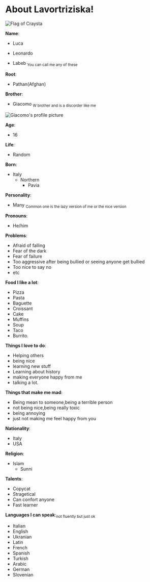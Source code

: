 # About Lavortriziska!

![Flag of Craysta](https://user-images.githubusercontent.com/130729552/236391734-d6d8c4d8-fb02-460d-a582-38357a773d69.jpg)

**Name**:

+ Luca
* Leonardo
+ Labeb 
<sub>You can call me any of these</sub>

**Root**:

+ Pathan(Afghan)

**Brother**:

+ Giacomo <sub>W brother and is a discorder like me</sub>

![Giacomo's profile picture](https://user-images.githubusercontent.com/130729552/236391869-1d6b57d8-ebb9-4aa1-b488-8d51254ced01.png)

**Age**:

+ 16

**Life**: 

+ Random

**Born**:

+ Italy
  + Northern
    + Pavia
  
**Personality**:

- Many <sub>Common one is the lazy version of me or the nice version</sub>
 
**Pronouns**:

- He/him

**Problems**:

- Afraid of falling
- Fear of the dark
- Fear of failure
- Too aggressive after being bullied or seeing anyone get bullied
- Too nice to say no
- etc

**Food I like a lot**:

- Pizza
- Pasta
- Baguette
- Croissant
- Cake
- Muffins
- Soup
- Taco 
- Burrito.

**Things I love to do**:

- Helping others
- being nice
- learning new stuff
- Learning about history
- making everyone happy from me 
- talking a lot.

**Things that make me mad**:

- Being mean to someone,being a terrible person
- not being nice,being really toxic
- being annoying 
- just not making me feel happy from you

**Nationality**:

- Italy
- USA

**Religion**:

- Islam
  - Sunni

**Talents**:

- Copycat
- Stragetical
- Can confort anyone
- Fast learner
 
**Languages I can speak**:<sub>not fluently but just ok</sub>

- Italian
- English
- Ukranian
- Latin
- French
- Spanish
- Turkish
- Arabic
- German
- Slovenian

